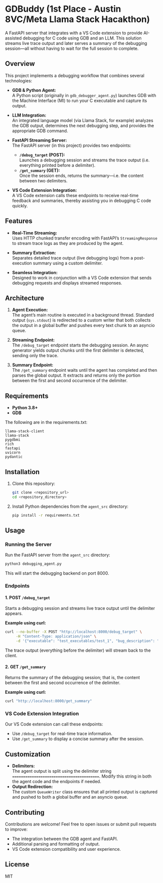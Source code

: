 # GDBuddy (1st Place - Austin 8VC/Meta Llama Stack Hacakthon)

A FastAPI server that integrates with a VS Code extension to provide AI-assisted debugging for C code using GDB and an LLM. This solution streams live trace output and later serves a summary of the debugging session—all without having to wait for the full session to complete.

## Overview

This project implements a debugging workflow that combines several technologies:

- **GDB & Python Agent:**  
  A Python script (originally in `gdb_debugger_agent.py`) launches GDB with the Machine Interface (MI) to run your C executable and capture its output.

- **LLM Integration:**  
  An integrated language model (via Llama Stack, for example) analyzes the GDB output, determines the next debugging step, and provides the appropriate GDB command.

- **FastAPI Streaming Server:**  
  The FastAPI server (in this project) provides two endpoints:
  - **`/debug_target` (POST):**  
    Launches a debugging session and streams the trace output (i.e. everything printed before a delimiter).
  - **`/get_summary` (GET):**  
    Once the session ends, returns the summary—i.e. the content between two delimiters.

- **VS Code Extension Integration:**  
  A VS Code extension calls these endpoints to receive real-time feedback and summaries, thereby assisting you in debugging C code quickly.

## Features

- **Real-Time Streaming:**  
  Uses HTTP chunked transfer encoding with FastAPI’s `StreamingResponse` to stream trace logs as they are produced by the agent.

- **Summary Extraction:**  
  Separates detailed trace output (live debugging logs) from a post-execution summary using a custom delimiter.

- **Seamless Integration:**  
  Designed to work in conjunction with a VS Code extension that sends debugging requests and displays streamed responses.

## Architecture

1. **Agent Execution:**  
   The agent’s main routine is executed in a background thread. Standard output (`sys.stdout`) is redirected to a custom writer that both collects the output in a global buffer and pushes every text chunk to an asyncio queue.

2. **Streaming Endpoint:**  
   The `/debug_target` endpoint starts the debugging session. An async generator yields output chunks until the first delimiter is detected, sending only the trace.

3. **Summary Endpoint:**  
   The `/get_summary` endpoint waits until the agent has completed and then parses the global output. It extracts and returns only the portion between the first and second occurrence of the delimiter.

## Requirements

- **Python 3.8+**
- **GDB**

The following are in the requirements.txt:
```
llama-stack-client
llama-stack
pygdbmi
rich
fastapi
uvicorn
pydantic
```

## Installation

1. Clone this repository:
   ```bash
   git clone <repository_url>
   cd <repository_directory>
   ```

2. Install Python dependencies from the `agent_src` directory:
   ```bash
   pip install -r requirements.txt
   ```

## Usage

### Running the Server

Run the FastAPI server from the `agent_src` directory:
```bash
python3 debugging_agent.py
```
This will start the debugging backend on port 8000.

### Endpoints

#### 1. POST `/debug_target`

Starts a debugging session and streams live trace output until the delimiter appears.

**Example using curl:**
```bash
curl --no-buffer -X POST "http://localhost:8000/debug_target" \
     -H "Content-Type: application/json" \
     -d '{"executable": "test_executables/test_1", "bug_description": "This is segfaulting, help"}'
```

The trace output (everything before the delimiter) will stream back to the client.

#### 2. GET `/get_summary`

Returns the summary of the debugging session; that is, the content between the first and second occurrence of the delimiter.

**Example using curl:**
```bash
curl "http://localhost:8000/get_summary"
```

### VS Code Extension Integration

Our VS Code extension can call these endpoints:
- Use `/debug_target` for real-time trace information.
- Use `/get_summary` to display a concise summary after the session.

## Customization

- **Delimiters:**  
  The agent output is split using the delimiter string `========================================`. Modify this string in both the agent code and the endpoints if needed.
- **Output Redirection:**  
  The custom `QueueWriter` class ensures that all printed output is captured and pushed to both a global buffer and an asyncio queue.

## Contributing

Contributions are welcome! Feel free to open issues or submit pull requests to improve:
- The integration between the GDB agent and FastAPI.
- Additional parsing and formatting of output.
- VS Code extension compatibility and user experience.

## License

MIT
